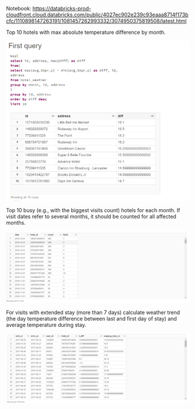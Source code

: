 Notebook: https://databricks-prod-cloudfront.cloud.databricks.com/public/4027ec902e239c93eaaa8714f173bcfc/1110898147263191/1081457262993332/3074950375819508/latest.html

Top 10 hotels with max absolute temperature difference by month.

![img_3.png](screenshots/img_3.png)

Top 10 busy (e.g., with the biggest visits count) hotels for each month. If visit dates refer to several months, it should be counted for all affected months.

![img_2.png](screenshots/img_2.png)

For visits with extended stay (more than 7 days) calculate weather trend (the day temperature difference between last and first day of stay) and average temperature during stay.

![img_1.png](screenshots/img_1.png)
